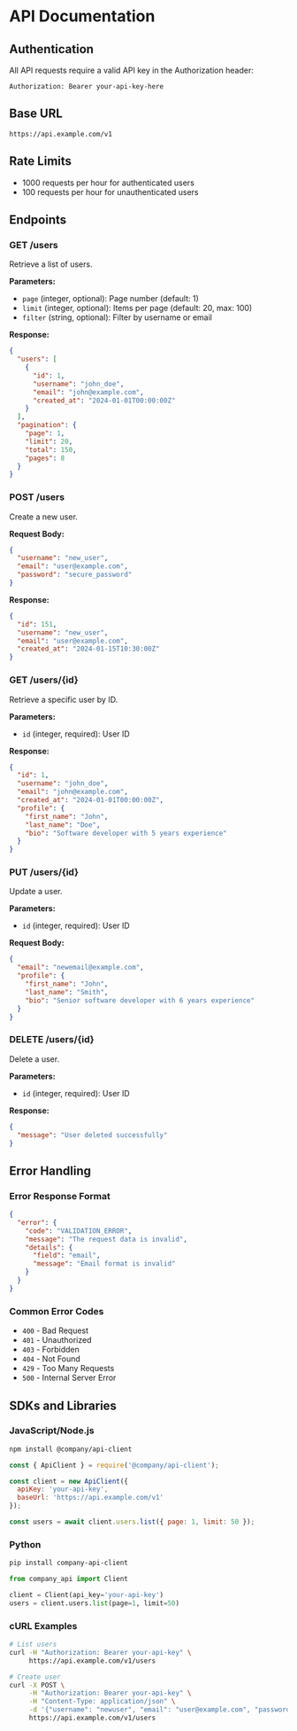 # API Documentation

## Authentication

All API requests require a valid API key in the Authorization header:
```
Authorization: Bearer your-api-key-here
```

## Base URL
```
https://api.example.com/v1
```

## Rate Limits
- 1000 requests per hour for authenticated users
- 100 requests per hour for unauthenticated users

## Endpoints

### GET /users

Retrieve a list of users.

**Parameters:**
- `page` (integer, optional): Page number (default: 1)
- `limit` (integer, optional): Items per page (default: 20, max: 100)
- `filter` (string, optional): Filter by username or email

**Response:**
```json
{
  "users": [
    {
      "id": 1,
      "username": "john_doe",
      "email": "john@example.com",
      "created_at": "2024-01-01T00:00:00Z"
    }
  ],
  "pagination": {
    "page": 1,
    "limit": 20,
    "total": 150,
    "pages": 8
  }
}
```

### POST /users

Create a new user.

**Request Body:**
```json
{
  "username": "new_user",
  "email": "user@example.com",
  "password": "secure_password"
}
```

**Response:**
```json
{
  "id": 151,
  "username": "new_user",
  "email": "user@example.com",
  "created_at": "2024-01-15T10:30:00Z"
}
```

### GET /users/{id}

Retrieve a specific user by ID.

**Parameters:**
- `id` (integer, required): User ID

**Response:**
```json
{
  "id": 1,
  "username": "john_doe",
  "email": "john@example.com",
  "created_at": "2024-01-01T00:00:00Z",
  "profile": {
    "first_name": "John",
    "last_name": "Doe",
    "bio": "Software developer with 5 years experience"
  }
}
```

### PUT /users/{id}

Update a user.

**Parameters:**
- `id` (integer, required): User ID

**Request Body:**
```json
{
  "email": "newemail@example.com",
  "profile": {
    "first_name": "John",
    "last_name": "Smith",
    "bio": "Senior software developer with 6 years experience"
  }
}
```

### DELETE /users/{id}

Delete a user.

**Parameters:**
- `id` (integer, required): User ID

**Response:**
```json
{
  "message": "User deleted successfully"
}
```

## Error Handling

### Error Response Format
```json
{
  "error": {
    "code": "VALIDATION_ERROR",
    "message": "The request data is invalid",
    "details": {
      "field": "email",
      "message": "Email format is invalid"
    }
  }
}
```

### Common Error Codes
- `400` - Bad Request
- `401` - Unauthorized
- `403` - Forbidden
- `404` - Not Found
- `429` - Too Many Requests
- `500` - Internal Server Error

## SDKs and Libraries

### JavaScript/Node.js
```bash
npm install @company/api-client
```

```javascript
const { ApiClient } = require('@company/api-client');

const client = new ApiClient({
  apiKey: 'your-api-key',
  baseUrl: 'https://api.example.com/v1'
});

const users = await client.users.list({ page: 1, limit: 50 });
```

### Python
```bash
pip install company-api-client
```

```python
from company_api import Client

client = Client(api_key='your-api-key')
users = client.users.list(page=1, limit=50)
```

### cURL Examples

```bash
# List users
curl -H "Authorization: Bearer your-api-key" \
     https://api.example.com/v1/users

# Create user
curl -X POST \
     -H "Authorization: Bearer your-api-key" \
     -H "Content-Type: application/json" \
     -d '{"username": "newuser", "email": "user@example.com", "password": "secure123"}' \
     https://api.example.com/v1/users
```